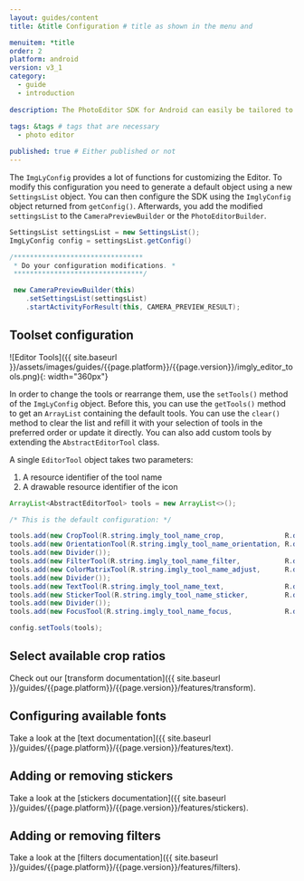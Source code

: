 ```yaml
---
layout: guides/content
title: &title Configuration # title as shown in the menu and 

menuitem: *title
order: 2
platform: android
version: v3_1
category: 
  - guide
  - introduction
  
description: The PhotoEditor SDK for Android can easily be tailored to meet your business needs. Learn how to swiftly create the editor your use-case requires.
  
tags: &tags # tags that are necessary
  - photo editor 

published: true # Either published or not 
---
```

The `ImgLyConfig` provides a lot of functions for customizing the Editor.
To modify this configuration you need to generate a default object using a new `SettingsList` object. You can then configure the SDK using the `ImglyConfig` object returned from `getConfig()`. Afterwards, you add the modified `settingsList` to the `CameraPreviewBuilder` or the `PhotoEditorBuilder`.

```java
SettingsList settingsList = new SettingsList();
ImgLyConfig config = settingsList.getConfig()

/********************************
 * Do your configuration modifications. *
 ********************************/

 new CameraPreviewBuilder(this)
    .setSettingsList(settingsList)
    .startActivityForResult(this, CAMERA_PREVIEW_RESULT);
```

## Toolset configuration

![Editor Tools]({{ site.baseurl }}/assets/images/guides/{{page.platform}}/{{page.version}}/imgly_editor_tools.png){: width="360px"}

In order to change the tools or rearrange them, use the `setTools()` method of the `ImgLyConfig` object. Before this, you can use the `getTools()` method to get an `ArrayList` containing the default tools. You can use the `clear()` method to clear the list and refill it with your selection of tools in the preferred order or update it directly. You can also add custom tools by extending
the `AbstractEditorTool` class.

A single `EditorTool` object takes two parameters:

1. A resource identifier of the tool name
2. A drawable resource identifier of the icon

```java
ArrayList<AbstractEditorTool> tools = new ArrayList<>();

/* This is the default configuration: */

tools.add(new CropTool(R.string.imgly_tool_name_crop,               R.drawable.imgly_icon_tool_crop));
tools.add(new OrientationTool(R.string.imgly_tool_name_orientation, R.drawable.imgly_icon_tool_orientation));
tools.add(new Divider());
tools.add(new FilterTool(R.string.imgly_tool_name_filter,           R.drawable.imgly_icon_tool_filters));
tools.add(new ColorMatrixTool(R.string.imgly_tool_name_adjust,      R.drawable.imgly_icon_tool_adjust));
tools.add(new Divider());
tools.add(new TextTool(R.string.imgly_tool_name_text,               R.drawable.imgly_icon_tool_text));
tools.add(new StickerTool(R.string.imgly_tool_name_sticker,         R.drawable.imgly_icon_tool_sticker));
tools.add(new Divider());
tools.add(new FocusTool(R.string.imgly_tool_name_focus,             R.drawable.imgly_icon_tool_focus));

config.setTools(tools);
```

## Select available crop ratios

Check out our [transform documentation]({{ site.baseurl }}/guides/{{page.platform}}/{{page.version}}/features/transform).

## Configuring available fonts

Take a look at the [text documentation]({{ site.baseurl }}/guides/{{page.platform}}/{{page.version}}/features/text).

## Adding or removing stickers

Take a look at the [stickers documentation]({{ site.baseurl }}/guides/{{page.platform}}/{{page.version}}/features/stickers).

## Adding or removing filters

Take a look at the [filters documentation]({{ site.baseurl }}/guides/{{page.platform}}/{{page.version}}/features/filters).


